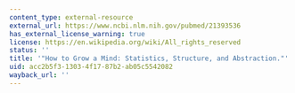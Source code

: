 ```yaml
---
content_type: external-resource
external_url: https://www.ncbi.nlm.nih.gov/pubmed/21393536
has_external_license_warning: true
license: https://en.wikipedia.org/wiki/All_rights_reserved
status: ''
title: '"How to Grow a Mind: Statistics, Structure, and Abstraction."'
uid: acc2b5f3-1303-4f17-87b2-ab05c5542082
wayback_url: ''
---
```

